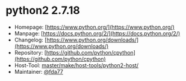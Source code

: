 # python2 2.7.18
 - Homepage: [https://www.python.org/](https://www.python.org/)
 - Manpage: [https://docs.python.org/2/](https://docs.python.org/2/)
 - Changelog: [https://www.python.org/downloads/](https://www.python.org/downloads/)
 - Repository: [https://github.com/python/cpython](https://github.com/python/cpython)
 - Host-Tool: [master/make/host-tools/python2-host/](https://github.com/Freetz-NG/freetz-ng/tree/master/make/host-tools/python2-host/)
 - Maintainer: [@fda77](https://github.com/fda77)

